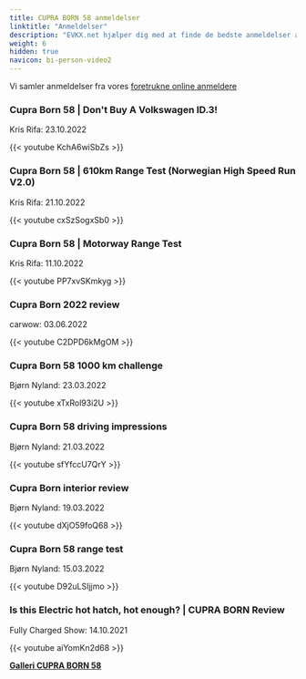 ```yaml
---
title: CUPRA BORN 58 anmeldelser
linktitle: "Anmeldelser"
description: "EVKX.net hjælper dig med at finde de bedste anmeldelser af denne model."
weight: 6
hidden: true
navicon: bi-person-video2
---
```

Vi samler anmeldelser fra vores [foretrukne online anmeldere](../../../../../guides/evreviewers/)

<div class="container text-center shadow p-2 pe-4 mb-5 bg-body-tertiary rounded border">
<h3>Cupra Born 58 | Don't Buy A Volkswagen ID.3!</h3>
<p>Kris Rifa: 23.10.2022</p>

{{< youtube KchA6wiSbZs >}}

</div>
<div class="container text-center shadow p-2 pe-4 mb-5 bg-body-tertiary rounded border">
<h3>Cupra Born 58 | 610km Range Test (Norwegian High Speed Run V2.0)</h3>
<p>Kris Rifa: 21.10.2022</p>

{{< youtube cxSzSogxSb0 >}}

</div>
<div class="container text-center shadow p-2 pe-4 mb-5 bg-body-tertiary rounded border">
<h3>Cupra Born 58 | Motorway Range Test</h3>
<p>Kris Rifa: 11.10.2022</p>

{{< youtube PP7xvSKmkyg >}}

</div>
<div class="container text-center shadow p-2 pe-4 mb-5 bg-body-tertiary rounded border">
<h3>Cupra Born 2022 review</h3>
<p>carwow: 03.06.2022</p>

{{< youtube C2DPD6kMgOM >}}

</div>
<div class="container text-center shadow p-2 pe-4 mb-5 bg-body-tertiary rounded border">
<h3>Cupra Born 58 1000 km challenge</h3>
<p>Bjørn Nyland: 23.03.2022</p>

{{< youtube xTxRol93i2U >}}

</div>
<div class="container text-center shadow p-2 pe-4 mb-5 bg-body-tertiary rounded border">
<h3>Cupra Born 58 driving impressions</h3>
<p>Bjørn Nyland: 21.03.2022</p>

{{< youtube sfYfccU7QrY >}}

</div>
<div class="container text-center shadow p-2 pe-4 mb-5 bg-body-tertiary rounded border">
<h3>Cupra Born interior review</h3>
<p>Bjørn Nyland: 19.03.2022</p>

{{< youtube dXjO59foQ68 >}}

</div>
<div class="container text-center shadow p-2 pe-4 mb-5 bg-body-tertiary rounded border">
<h3>Cupra Born 58 range test</h3>
<p>Bjørn Nyland: 15.03.2022</p>

{{< youtube D92uLSIjjmo >}}

</div>
<div class="container text-center shadow p-2 pe-4 mb-5 bg-body-tertiary rounded border">
<h3>Is this Electric hot hatch, hot enough? | CUPRA BORN Review</h3>
<p>Fully Charged Show: 14.10.2021</p>

{{< youtube aiYomKn2d68 >}}

</div>
<div class="mt-3 mb-3">
<a href="../gallery/" class="text-decoration-none text-black">
<strong><i class="bi-arrow-left"></i>Galleri  </strong>
</a>
<a href="../" class="text-decoration-none text-black float-end">
<strong>CUPRA BORN 58 <i class="bi-arrow-right"></i></strong>
</a>
</div>
